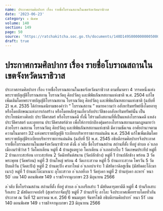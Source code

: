 ```yaml
---
name: ประกาศกรมศิลปากร เรื่อง รายชื่อโบราณสถานในเขตจังหวัดนราธิวาส
date: '2023-06-23'
category: ง พิเศษ
volume: 140
section: 149
page: 50
source: 'https://ratchakitcha.soc.go.th/documents/140D149S0000000005000.pdf'
draft: true
---
```


# ประกาศกรมศิลปากร เรื่อง รายชื่อโบราณสถานในเขตจังหวัดนราธิวาส

ประกาศกรมศิลปากร เรื่อง รายชื่อโบราณสถานในเขตจังหวัดนราธิวาส ตามที่มาตรา 4 วรรคหนึ่งแห่งพระราชบัญญัติโบราณสถาน โบราณวัตถุ ศิลปวัตถุ และพิพิธภัณฑสถานแห่งชาติ พ.ศ. 2504 แก้ไขเพิ่มเติมโดยพระราชบัญญัติโบราณสถาน โบราณวัตถุ ศิลปวัตถุ และพิพิธภัณฑสถานแห่งชาติ (ฉบับที่ 2) พ.ศ. 2535 ได้กำหนดนิยามของคำว่า “ โบราณสถาน ” หมายความว่า อสังหาริมทรัพย์ซึ่งโดยอายุ หรือโดยลักษณะแห่งการก่อสร้าง หรือโดยหลักฐานเกี่ยวกับประวัติของอสังหาริมทรัพย์นั้น เป็นประโยชน์ทางศิลปะ ประวัติศาสตร์ หรือโบราณคดี ทั้งนี้ ให้รวมถึงสถานที่ที่เป็นแหล่งโบราณคดี แหล่งประวัติศาสตร์ และอุทยาน ประวัติศาสตร์ด้วย เพื่อให้การปกป้องคุ้มครองโบราณสถานตามกฎหมายว่าด้วยโบรา ณสถาน โบราณวัตถุ ศิลปวัตถุ และพิพิธภัณฑสถานแห่งชาติ มีความชัดเจน อาศัยอำนาจตามความในมาตรา 32 แห่งพระราชบัญญัติ ระเบียบบริหารราชการแผ่นดิน พ.ศ. 2534 แก้ไขเพิ่มเติมโดยพระราชบัญญัติระเบียบบริหารราชการแผ่นดิน (ฉบับที่ 5) พ.ศ. 2545 อธิบดีกรมศิลปากรจึงประกาศรายชื่อโบราณสถานในเขตจังหวัดนราธิวาส ดังนี้ ล ําดับ ชื่อโบรําณสถําน สถํานที่ตั้ง ที่อยู่ ตําบล อ ําเภอเมืองนรําธิวําส 1 วัดโคกเคียน หมู่ที่ 4 บ้านฮูแตทูวอ โคกเคียน อ ําเภอตํากใบ 1 วัดเกษมประทีป หมู่ที่ 2 บ้านเกาะสะท้อน เกาะสะท้อน 2 วัดฉัททันต์สนาน (วัดปลักช้าง) หมู่ที่ 1 บ้านปลักช้าง พร่อน 3 วัดพระพุทธ (วัดพร่อน) หมู่ที่ 3 บ้านใหญ่ พร่อน 4 วัดเกาะสวาด หมู่ที่ 5 บ้านเกาะสวาด ไพรวัน 5 วัดปิบผลิวัน (วัดตะปัง) หมู่ที่ 2 บ้านตะปัง ศาลาใหม่ อ ําเภอบําเจําะ 1 มัสยิดวาดิลฮูเซ็น (มัสยิดตะโล๊ะมาเนาะ) หมู่ที่ 1 บ้านตะโล๊ะมาเนาะ ลุโบะสาวอ อ ําเภอยี่งอ 1 วัดทุ่งคา หมู่ที่ 2 บ้านทุ่งคา ละหาร ้ หนา 50 ่ เลม 140 ตอนพิเศษ 149 ง ราชกิจจานุเบกษา 23 มิถุนายน 2566

ล ําดับ ชื่อโบรําณสถําน สถํานที่ตั้ง ที่อยู่ ตําบล อ ําเภอรือเสําะ 1 มัสยิดดารุลยาดีดี หมู่ที่ 4 บ้านรือเสาะ รือเสาะ 2 มัสยิดกาจอปอรี (สุเหร่ากาจัมบุรี) หมู่ที่ 7 บ้านบริจ๊ะ ลาโละ จึงประกาศเพื่อทราบโดยทั่วกัน ประกาศ ณ วันที่ 12 มกราคม พ.ศ. 256 6 พนมบุตร จันทรโชติ อธิบดีกรมศิลปากร ้ หนา 51 ่ เลม 140 ตอนพิเศษ 149 ง ราชกิจจานุเบกษา 23 มิถุนายน 2566
